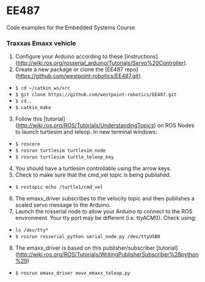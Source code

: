 # EE487
Code examples for the Embedded Systems Course

### Traxxas Emaxx vehicle
1. Configure your Arduino according to these [instructions] (http://wiki.ros.org/rosserial_arduino/Tutorials/Servo%20Controller).
2. Create a new package or clone the [EE487 repo] (https://github.com/westpoint-robotics/EE487.git).
  - `$ cd ~/catkin_ws/src`
  - `$ git clone https://github.com/westpoint-robotics/EE487.git`
  - `$ cd..`
  - `$ catkin_make`
3. Follow this [tutorial] (http://wiki.ros.org/ROS/Tutorials/UnderstandingTopics) on ROS Nodes to launch turtlesim and teleop. In new terminal windows:
  - `$ roscore`
  - `$ rosrun turtlesim turtlesim_node`
  - `$ rosrun turtlesim turtle_teleop_key`
4. You should have a turtlesim controllable using the arrow keys.  
5. Check to make sure that the cmd_vel topic is being published.
  - `$ rostopic echo /turtle1/cmd_vel` 
6. The emaxx_driver subscribes to the velocity topic and then publishes a scaled servo message to the Arduino.
7. Launch the rosserial node to allow your Arduino to connect to the ROS environment.  Your tty port may be different (i.e. ttyACM0).  Check using:
  - `ls /dev/tty*`
  - `$ rosrun rosserial_python serial_node.py /dev/ttyUSB0`
8. The emaxx_driver is based on this publisher/subscriber [tutorial] (http://wiki.ros.org/ROS/Tutorials/WritingPublisherSubscriber%28python%29)
  - `$ rosrun emaxx_driver move_emaxx_teleop.py`
